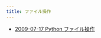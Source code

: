 ```yaml
---
title: ファイル操作
---
```



- [2009-07-17 Python ファイル操作](./../../../../../d/2009/07/17/Python_ファイル操作.md)




